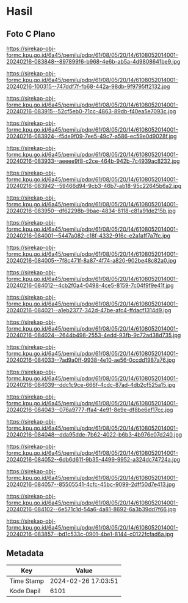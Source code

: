 # Hasil

## Foto C Plano

https://sirekap-obj-formc.kpu.go.id/6a45/pemilu/pdpr/61/08/05/20/14/6108052014001-20240216-083848--897899f6-b968-4e6b-ab5a-4d9808641be9.jpg

https://sirekap-obj-formc.kpu.go.id/6a45/pemilu/pdpr/61/08/05/20/14/6108052014001-20240216-100315--747ddf7f-fb68-442a-98db-9f9795ff2132.jpg

https://sirekap-obj-formc.kpu.go.id/6a45/pemilu/pdpr/61/08/05/20/14/6108052014001-20240216-083915--52cf5eb0-71cc-4863-89db-f40ea5e7093c.jpg

https://sirekap-obj-formc.kpu.go.id/6a45/pemilu/pdpr/61/08/05/20/14/6108052014001-20240216-083924--f5de9f09-7ee5-49c7-a586-ec59e0d9028f.jpg

https://sirekap-obj-formc.kpu.go.id/6a45/pemilu/pdpr/61/08/05/20/14/6108052014001-20240216-083933--aeeee9f8-c2ce-464b-942b-7c4939ac8232.jpg

https://sirekap-obj-formc.kpu.go.id/6a45/pemilu/pdpr/61/08/05/20/14/6108052014001-20240216-083942--59466d94-9cb3-46b7-ab18-95c22645b6a2.jpg

https://sirekap-obj-formc.kpu.go.id/6a45/pemilu/pdpr/61/08/05/20/14/6108052014001-20240216-083950--df62298b-9bae-4834-8118-c81a91de215b.jpg

https://sirekap-obj-formc.kpu.go.id/6a45/pemilu/pdpr/61/08/05/20/14/6108052014001-20240216-084001--5447a082-c18f-4332-916c-e2a1aff7a7fc.jpg

https://sirekap-obj-formc.kpu.go.id/6a45/pemilu/pdpr/61/08/05/20/14/6108052014001-20240216-084005--7f8c471f-8a87-4f74-a820-902be48c82a0.jpg

https://sirekap-obj-formc.kpu.go.id/6a45/pemilu/pdpr/61/08/05/20/14/6108052014001-20240216-084012--4cb2f0a4-0498-4ce5-8159-7c04f9f9e41f.jpg

https://sirekap-obj-formc.kpu.go.id/6a45/pemilu/pdpr/61/08/05/20/14/6108052014001-20240216-084021--a1eb2377-342d-47be-afc4-ffdacf1314d9.jpg

https://sirekap-obj-formc.kpu.go.id/6a45/pemilu/pdpr/61/08/05/20/14/6108052014001-20240216-084024--2644b498-2553-4edd-93fb-9c72ad38d735.jpg

https://sirekap-obj-formc.kpu.go.id/6a45/pemilu/pdpr/61/08/05/20/14/6108052014001-20240216-084033--7ad9a0ff-9938-4e10-ae56-0ccdd1987a76.jpg

https://sirekap-obj-formc.kpu.go.id/6a45/pemilu/pdpr/61/08/05/20/14/6108052014001-20240216-084039--ddc1c9ce-666f-4cdc-87ad-4db2cf525a15.jpg

https://sirekap-obj-formc.kpu.go.id/6a45/pemilu/pdpr/61/08/05/20/14/6108052014001-20240216-084043--076a9777-ffa4-4e91-8e9e-df8be6ef17cc.jpg

https://sirekap-obj-formc.kpu.go.id/6a45/pemilu/pdpr/61/08/05/20/14/6108052014001-20240216-084048--dda95dde-7b62-4022-b6b3-4b976e07d240.jpg

https://sirekap-obj-formc.kpu.go.id/6a45/pemilu/pdpr/61/08/05/20/14/6108052014001-20240216-084052--6db6d611-9b35-4499-9952-a324dc74724a.jpg

https://sirekap-obj-formc.kpu.go.id/6a45/pemilu/pdpr/61/08/05/20/14/6108052014001-20240216-084057--85505541-4cfc-45bc-9099-2dff50d7e413.jpg

https://sirekap-obj-formc.kpu.go.id/6a45/pemilu/pdpr/61/08/05/20/14/6108052014001-20240216-084102--6e571c1d-54a6-4a81-8692-6a3b39dd7f66.jpg

https://sirekap-obj-formc.kpu.go.id/6a45/pemilu/pdpr/61/08/05/20/14/6108052014001-20240216-083857--bd1c533c-0901-4be1-8144-c0122fcfad6a.jpg


## Metadata

| Key        | Value               |
| ---------- | ------------------- |
| Time Stamp | 2024-02-26 17:03:51 |
| Kode Dapil | 6101                |



